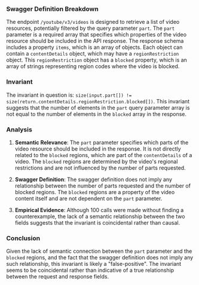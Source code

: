 ### Swagger Definition Breakdown

The endpoint `/youtube/v3/videos` is designed to retrieve a list of video resources, potentially filtered by the query parameter `part`. The `part` parameter is a required array that specifies which properties of the video resource should be included in the API response. The response schema includes a property `items`, which is an array of objects. Each object can contain a `contentDetails` object, which may have a `regionRestriction` object. This `regionRestriction` object has a `blocked` property, which is an array of strings representing region codes where the video is blocked.

### Invariant

The invariant in question is: `size(input.part[]) != size(return.contentDetails.regionRestriction.blocked[])`. This invariant suggests that the number of elements in the `part` query parameter array is not equal to the number of elements in the `blocked` array in the response.

### Analysis

1. **Semantic Relevance**: The `part` parameter specifies which parts of the video resource should be included in the response. It is not directly related to the `blocked` regions, which are part of the `contentDetails` of a video. The `blocked` regions are determined by the video's regional restrictions and are not influenced by the number of parts requested.

2. **Swagger Definition**: The swagger definition does not imply any relationship between the number of parts requested and the number of blocked regions. The `blocked` regions are a property of the video content itself and are not dependent on the `part` parameter.

3. **Empirical Evidence**: Although 100 calls were made without finding a counterexample, the lack of a semantic relationship between the two fields suggests that the invariant is coincidental rather than causal.

### Conclusion

Given the lack of semantic connection between the `part` parameter and the `blocked` regions, and the fact that the swagger definition does not imply any such relationship, this invariant is likely a "false-positive". The invariant seems to be coincidental rather than indicative of a true relationship between the request and response fields.
